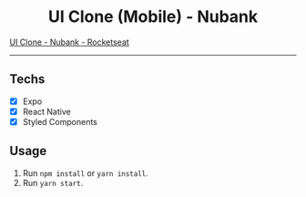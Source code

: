 <h1 align="center">
UI Clone (Mobile) - Nubank
</h1>

<a href="https://www.youtube.com/watch?v=DDm0M_rZLJo"> UI Clone - Nubank - Rocketseat </a> 

<hr>

## Techs

- [x] Expo
- [x] React Native
- [x] Styled Components

## Usage

1. Run `npm install` or `yarn install`.<br />
2. Run `yarn start`.<br />
